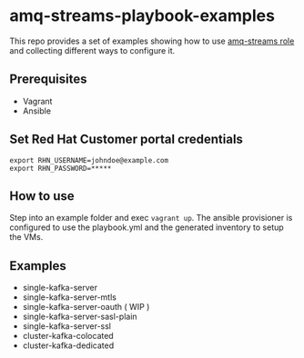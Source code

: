 # amq-streams-playbook-examples

This repo provides a set of examples showing how to use [amq-streams role](https://github.com/saiello/amq-streams) and collecting different ways to configure it.


## Prerequisites

- Vagrant 
- Ansible

## Set Red Hat Customer portal credentials

```
export RHN_USERNAME=johndoe@example.com
export RHN_PASSWORD=*****
```


## How to use

Step into an example folder and exec `vagrant up`. 
The ansible provisioner is configured to use the playbook.yml and the generated inventory to setup the VMs.

## Examples

- single-kafka-server
- single-kafka-server-mtls
- single-kafka-server-oauth ( WIP )
- single-kafka-server-sasl-plain
- single-kafka-server-ssl
- cluster-kafka-colocated
- cluster-kafka-dedicated